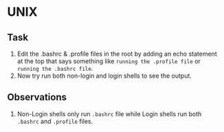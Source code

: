 # UNIX

## Task

1. Edit the .bashrc & .profile files in the root by adding an echo statement at the top that says something like `running the .profile file` or `running the .bashrc file`. 
2. Now try run both non-login and login shells to see the output.

## Observations

1. Non-Login shells only run `.bashrc` file while Login shells run both `.bashrc` and `.profile` files.